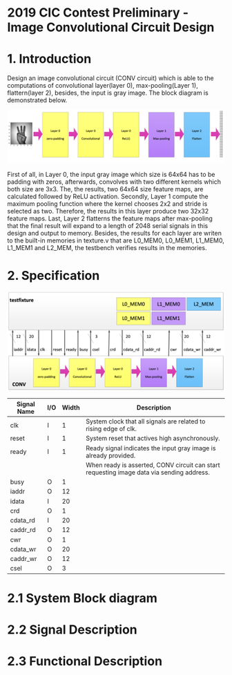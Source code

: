# 2019 CIC Contest Preliminary - Image Convolutional Circuit Design

# **1. Introduction**

Design an image convolutional circuit (CONV circuit) which is able to the computations of convolutional layer(layer 0), max-pooling(Layer 1), flattern(layer 2), besides, the input is gray image. The block diagram is demonstrated below.

![Functional block diagram of CONV circuit](https://github.com/nietzhuang/2019-CIC-Contest---Image-Convolutional-Circuit-Design/blob/master/pics/Figure1.png)

First of all, in Layer 0, the input gray image which size is 64x64 has to be padding with zeros, afterwards, convolves with two different kernels which both size are 3x3. The, the results, two 64x64 size feature maps, are calculated followed by ReLU activation.
Secondly, Layer 1 compute the maximum pooling function where the kernel chooses 2x2 and stride is selected as two. Therefore, the results in this layer produce two 32x32 feature maps.
Last, Layer 2 flatterns the feature maps after max-pooling that the final result will expand to a length of 2048 serial signals in this design and output to memory.
Besides, the results for each layer are writen to the built-in memories in texture.v that are L0_MEM0, L0_MEM1, L1_MEM0, L1_MEM1 and L2_MEM, the testbench verifies results in the memories.


# **2. Specification**
![System block diagram](https://github.com/nietzhuang/2019-CIC-Contest---Image-Convolutional-Circuit-Design/blob/master/pics/Figure2.1.png)

| Signal Name | I/O | Width | Description 																 |
|-------------|-----|-------|----------------------------------------------------------------------------|
|	  clk	  |  I  |   1   | System clock that all signals are related to rising edge of clk.       	 |	  
|    reset    |  I  |   1   | System reset that actives high asynchronously. 							 | 
|    ready    |  I  |   1   | Ready signal indicates the input gray image is already provided.
|			  |	 	|       | When ready is asserted, CONV circuit can start requesting image data via sending address. |
|	 busy     |  O  |   1   |																			 |
|	 iaddr    |  O  |  12   | 																			 |
|    idata    |  I  |  20   |																			 |
|     crd     |  O  |   1   |																			 |
|   cdata_rd  |  I  |  20   |																			 |
|   caddr_rd  |  O  |  12   |																			 |
|     cwr     |  O  |   1   |																			 |
|	cdata_wr  |  O	|  20   |																		     |		 
|   caddr_wr  |  O  |  12   |                                                                            |
|     csel    |  O  |   3   |                                                                            |





# 2.1 System Block diagram
# 2.2 Signal Description
# 2.3 Functional Description
